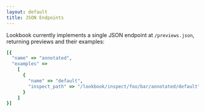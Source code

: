 ```yaml
---
layout: default
title: JSON Endpoints
---
```


Lookbook currently implements a single JSON endpoint at `/previews.json`, returning previews and their examples:

```ruby
[{
  "name" => "annotated",
  "examples" =>
    [
      {
        "name" => "default",
        "inspect_path" => "/lookbook/inspect/foo/bar/annotated/default"
      }
    ]
}]
```
